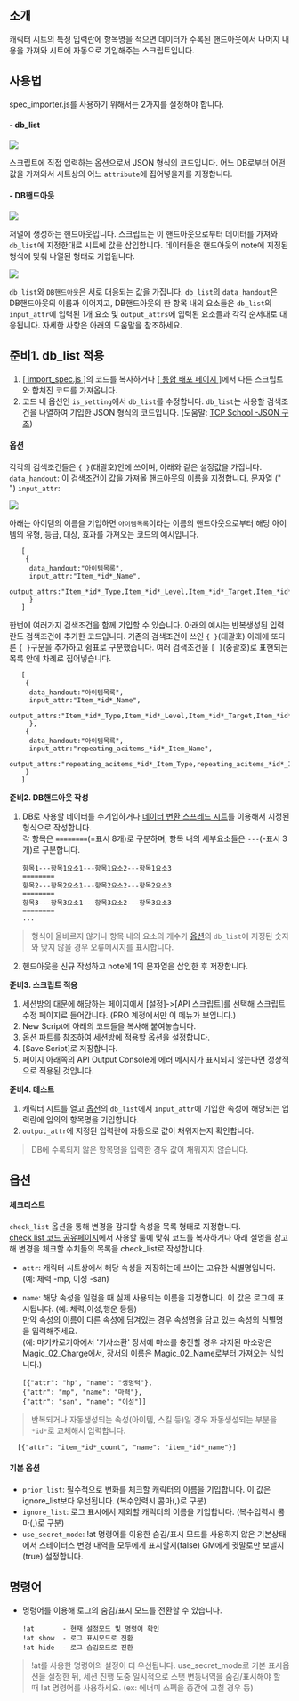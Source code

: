 ## 소개
캐릭터 시트의 특정 입력란에 항목명을 적으면 데이터가 수록된 핸드아웃에서 나머지 내용을 가져와 시트에 자동으로 기입해주는 스크립트입니다.

## 사용법

spec_importer.js를 사용하기 위해서는 2가지를 설정해야 합니다.

#### - db_list
![](https://github.com/kibkibe/roll20-api-scripts/blob/master/wiki_image/si_1.png)

스크립트에 직접 입력하는 옵션으로서 JSON 형식의 코드입니다. 어느 DB로부터 어떤 값을 가져와서 시트상의 어느 `attribute`에 집어넣을지를 지정합니다.   

#### - DB핸드아웃
![](https://github.com/kibkibe/roll20-api-scripts/blob/master/wiki_image/si_2.png)

저널에 생성하는 핸드아웃입니다. 스크립트는 이 핸드아웃으로부터 데이터를 가져와 `db_list`에 지정한대로 시트에 값을 삽입합니다. 데이터들은 핸드아웃의 note에 지정된 형식에 맞춰 나열된 형태로 기입됩니다.


![](https://github.com/kibkibe/roll20-api-scripts/blob/master/wiki_image/si_3.png)

`db_list`와 `DB핸드아웃`은 서로 대응되는 값을 가집니다. `db_list`의 `data_handout`은 DB핸드아웃의 이름과 이어지고, DB핸드아웃의 한 항목 내의 요소들은 `db_list`의 `input_attr`에 입력된 1개 요소 및 `output_attrs`에 입력된 요소들과 각각 순서대로 대응됩니다. 자세한 사항은 아래의 도움말을 참조하세요.

## 준비1. db_list 적용
1. [[ import_spec.js ]](https://github.com/kibkibe/roll20-api-scripts/blob/master/spec_importer/spec_importer.js)의 코드를 복사하거나 [[ 통합 배포 페이지 ]](https://kibkibe.github.io/roll20/)에서 다른 스크립트와 합쳐진 코드를 가져옵니다.
2. 코드 내 옵션인 `is_setting`에서 `db_list`를 수정합니다. `db_list`는 사용할 검색조건을 나열하여 기입한 JSON 형식의 코드입니다. (도움말: [TCP School -JSON 구조](http://tcpschool.com/json/json_basic_structure))

#### 옵션
각각의 검색조건들은 `{ }`(대괄호)안에 쓰이며, 아래와 같은 설정값을 가집니다.
`data_handout`: 이 검색조건이 값을 가져올 핸드아웃의 이름을 지정합니다. 문자열 (" ")
`input_attr`: 

![](https://github.com/kibkibe/roll20-api-scripts/blob/master/wiki_image/si_4.png)


아래는 아이템의 이름을 기입하면 `아이템목록`이라는 이름의 핸드아웃으로부터 해당 아이템의 유형, 등급, 대상, 효과를 가져오는 코드의 예시입니다.

       [
        {
         data_handout:"아이템목록",
         input_attr:"Item_*id*_Name",
         output_attrs:"Item_*id*_Type,Item_*id*_Level,Item_*id*_Target,Item_*id*_Effect"
         }
       ]

한번에 여러가지 검색조건을 함께 기입할 수 있습니다. 아래의 예시는 반복생성된 입력란도 검색조건에 추가한 코드입니다. 기존의 검색조건이 쓰인 `{ }`(대괄호) 아래에 또다른 `{ }`구문을 추가하고 쉼표로 구분했습니다. 여러 검색조건을 `[ ]`(중괄호)로 표현되는 목록 안에 차례로 집어넣습니다.

       [
        {
         data_handout:"아이템목록",
         input_attr:"Item_*id*_Name",
         output_attrs:"Item_*id*_Type,Item_*id*_Level,Item_*id*_Target,Item_*id*_Effect"
         },
        {
         data_handout:"아이템목록",
         input_attr:"repeating_acitems_*id*_Item_Name",
         output_attrs:"repeating_acitems_*id*_Item_Type,repeating_acitems_*id*_Item_Level,repeating_acitems_*id*_Item_Target,repeating_acitems_*id*_Item_Effect"
        }
       ]

**준비2. DB핸드아웃 작성**
1. DB로 사용할 데이터를 수기입하거나 [데이터 변환 스프레드 시트](https://...)를 이용해서 지정된 형식으로 작성합니다.   
각 항목은 `========`(=표시 8개)로 구분하며, 항목 내의 세부요소들은 `---`(-표시 3개)로 구분합니다.

       항목1---항목1요소1---항목1요소2---항목1요소3
       ========
       항목2---항목2요소1---항목2요소2---항목2요소3
       ========
       항목3---항목3요소1---항목3요소2---항목3요소3
       ========
       ...

> 형식이 올바르지 않거나 항목 내의 요소의 개수가 [옵션](#옵션)의 `db_list`에 지정된 숫자와 맞지 않을 경우 오류메시지를 표시합니다.

2. 핸드아웃을 신규 작성하고 note에 1의 문자열을 삽입한 후 저장합니다.

**준비3. 스크립트 적용**
1. 세션방의 대문에 해당하는 페이지에서 [설정]->[API 스크립트]를 선택해 스크립트 수정 페이지로 들어갑니다. (PRO 계정에서만 이 메뉴가 보입니다.)
2. New Script에 아래의 코드들을 복사해 붙여놓습니다.
3. [옵션](#옵션) 파트를 참조하여 세션방에 적용할 옵션을 설정합니다.
4. [Save Script]로 저장합니다.
5. 페이지 아래쪽의 API Output Console에 에러 메시지가 표시되지 않는다면 정상적으로 적용된 것입니다.

**준비4. 테스트**
1. 캐릭터 시트를 열고 [옵션](#옵션)의 `db_list`에서 `input_attr`에 기입한 속성에 해당되는 입력란에 임의의 항목명을 기입합니다.
2. `output_attr`에 지정된 입력란에 자동으로 값이 채워지는지 확인합니다.
> DB에 수록되지 않은 항목명을 입력한 경우 값이 채워지지 않습니다.

## 옵션
#### 체크리스트
`check_list` 옵션을 통해 변경을 감지할 속성을 목록 형태로 지정합니다.  
[check list 코드 공유페이지](https://docs.google.com/spreadsheets/d/1_uTqPs6FQJfjzDotRWqtJn8U6cVw_lVycDRal8vxZb8/edit#gid=609977791)에서 사용할 룰에 맞춰 코드를 복사하거나 아래 설명을 참고해 변경을 체크할 수치들의 목록을 check_list로 작성합니다.
- `attr`: 캐릭터 시트상에서 해당 속성을 저장하는데 쓰이는 고유한 식별명입니다. (예: 체력 -mp, 이성 -san)
- `name`: 해당 속성을 일컬을 때 실제 사용되는 이름을 지정합니다. 이 값은 로그에 표시됩니다. (예: 체력,이성,행운 등등)  
만약 속성의 이름이 다른 속성에 담겨있는 경우 속성명을 담고 있는 속성의 식별명을 입력해주세요.  
(예: 마기카로기아에서 '기사소환' 장서에 마소를 충전할 경우 차지된 마소량은 Magic_02_Charge에서, 장서의 이름은 Magic_02_Name로부터 가져오는 식입니다.)

      [{"attr": "hp", "name": "생명력"},
      {"attr": "mp", "name": "마력"},
      {"attr": "san", "name": "이성"}]

> 반복되거나 자동생성되는 속성(아이템, 스킬 등)일 경우 자동생성되는 부분을 `*id*`로 교체해서 입력합니다.

      [{"attr": "item_*id*_count", "name": "item_*id*_name"}]


#### 기본 옵션
- `prior_list`: 필수적으로 변화를 체크할 캐릭터의 이름을 기입합니다. 이 값은 ignore_list보다 우선됩니다. (복수입력시 콤마(,)로 구분)
- `ignore_list`: 로그 표시에서 제외할 캐릭터의 이름을 기입합니다. (복수입력시 콤마(,)로 구분)
- `use_secret_mode`: !at 명령어를 이용한 숨김/표시 모드를 사용하지 않은 기본상태에서 스테이터스 변경 내역을 모두에게 표시할지(false) GM에게 귓말로만 보낼지(true) 설정합니다.


## 명령어

- 명령어를 이용해 로그의 숨김/표시 모드를 전환할 수 있습니다.

      !at       - 현재 설정모드 및 명령어 확인
      !at show  - 로그 표시모드로 전환
      !at hide  - 로그 숨김모드로 전환

> !at를 사용한 명령어의 설정이 더 우선됩니다. use_secret_mode로 기본 표시옵션을 설정한 뒤, 세션 진행 도중 일시적으로 스탯 변동내역을 숨김/표시해야 할 때 !at 명령어를 사용하세요. (ex: 에너미 스펙을 중간에 고칠 경우 등)
